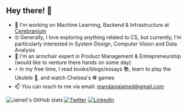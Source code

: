 ## Hey there! 👋

- 🔭  I'm working on Machine Learning, Backend & Infrastructure at [Cerebranium](https://cerebranium.com/)
- 🤓  Generally, I love exploring anything related to CS, but currently, I'm particularly interested in System Design, Computer Vision and Data Analysis
- 🌱  I'm an armchair expert in Product Management & Entrepreneurship (would like to venture there hands on some day) 
- ⚡  In my free time, I read books/blogs/essays 📚, learn to play the Ukulele 🎸, and watch Chelsea's ⚽️ games
- 📫  You can reach to me via email: mandaviajaineil@gmail.com

<img alt="Jaineil's GitHub stats" align="left" src="https://github-readme-stats.vercel.app/api?username=jaineil&hide_border=true&show_icons=true&theme=vision-friendly-dark&include_all_commits=true&count_private=true">

<!-- social media buttons -->
[![Twitter][1.2]][1]
[![LinkedIn][2.2]][2]

<!-- icons with padding -->
[1.2]: https://img.shields.io/badge/twitter-%231DA1F2.svg?&style=for-the-badge&logo=twitter&logoColor=white
[2.2]: https://img.shields.io/badge/linkedin-%230077B5.svg?&style=for-the-badge&logo=linkedin&logoColor=white

<!-- social media links -->
[1]: https://twitter.com/_jaineil
[2]: https://www.linkedin.com/in/jaineil-mandavia-171176140/
